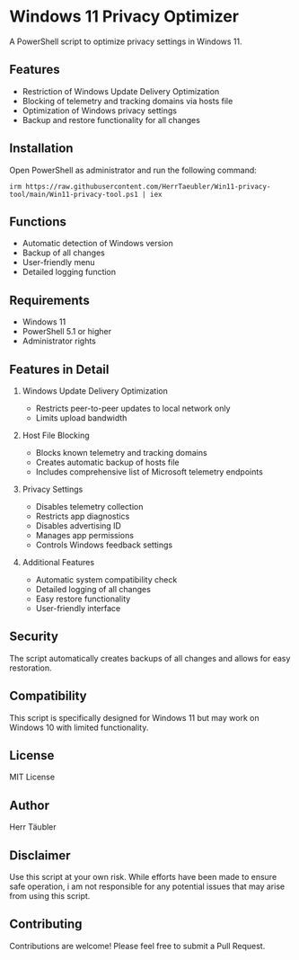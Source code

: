 # Windows 11 Privacy Optimizer

A PowerShell script to optimize privacy settings in Windows 11.

## Features

- Restriction of Windows Update Delivery Optimization
- Blocking of telemetry and tracking domains via hosts file
- Optimization of Windows privacy settings
- Backup and restore functionality for all changes

## Installation

Open PowerShell as administrator and run the following command:

```irm https://raw.githubusercontent.com/HerrTaeubler/Win11-privacy-tool/main/Win11-privacy-tool.ps1 | iex```

## Functions

- Automatic detection of Windows version
- Backup of all changes
- User-friendly menu
- Detailed logging function

## Requirements

- Windows 11
- PowerShell 5.1 or higher
- Administrator rights

## Features in Detail

1. Windows Update Delivery Optimization
   - Restricts peer-to-peer updates to local network only
   - Limits upload bandwidth

2. Host File Blocking
   - Blocks known telemetry and tracking domains
   - Creates automatic backup of hosts file
   - Includes comprehensive list of Microsoft telemetry endpoints

3. Privacy Settings
   - Disables telemetry collection
   - Restricts app diagnostics
   - Disables advertising ID
   - Manages app permissions
   - Controls Windows feedback settings

4. Additional Features
   - Automatic system compatibility check
   - Detailed logging of all changes
   - Easy restore functionality
   - User-friendly interface

## Security

The script automatically creates backups of all changes and allows for easy restoration.

## Compatibility

This script is specifically designed for Windows 11 but may work on Windows 10 with limited functionality.

## License

MIT License

## Author

Herr Täubler

## Disclaimer

Use this script at your own risk. While efforts have been made to ensure safe operation, i am not responsible for any potential issues that may arise from using this script.

## Contributing

Contributions are welcome! Please feel free to submit a Pull Request.
